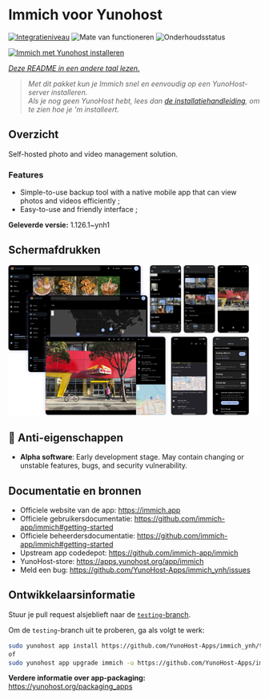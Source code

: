 <!--
NB: Deze README is automatisch gegenereerd door <https://github.com/YunoHost/apps/tree/master/tools/readme_generator>
Hij mag NIET handmatig aangepast worden.
-->

# Immich voor Yunohost

[![Integratieniveau](https://apps.yunohost.org/badge/integration/immich)](https://ci-apps.yunohost.org/ci/apps/immich/)
![Mate van functioneren](https://apps.yunohost.org/badge/state/immich)
![Onderhoudsstatus](https://apps.yunohost.org/badge/maintained/immich)

[![Immich met Yunohost installeren](https://install-app.yunohost.org/install-with-yunohost.svg)](https://install-app.yunohost.org/?app=immich)

*[Deze README in een andere taal lezen.](./ALL_README.md)*

> *Met dit pakket kun je Immich snel en eenvoudig op een YunoHost-server installeren.*  
> *Als je nog geen YunoHost hebt, lees dan [de installatiehandleiding](https://yunohost.org/install), om te zien hoe je 'm installeert.*

## Overzicht

Self-hosted photo and video management solution.

### Features

- Simple-to-use backup tool with a native mobile app that can view photos and videos efficiently ;
- Easy-to-use and friendly interface ;


**Geleverde versie:** 1.126.1~ynh1

## Schermafdrukken

![Schermafdrukken van Immich](./doc/screenshots/immich-screenshots.png)

## :red_circle: Anti-eigenschappen

- **Alpha software**: Early development stage. May contain changing or unstable features, bugs, and security vulnerability.

## Documentatie en bronnen

- Officiele website van de app: <https://immich.app>
- Officiele gebruikersdocumentatie: <https://github.com/immich-app/immich#getting-started>
- Officiele beheerdersdocumentatie: <https://github.com/immich-app/immich#getting-started>
- Upstream app codedepot: <https://github.com/immich-app/immich>
- YunoHost-store: <https://apps.yunohost.org/app/immich>
- Meld een bug: <https://github.com/YunoHost-Apps/immich_ynh/issues>

## Ontwikkelaarsinformatie

Stuur je pull request alsjeblieft naar de [`testing`-branch](https://github.com/YunoHost-Apps/immich_ynh/tree/testing).

Om de `testing`-branch uit te proberen, ga als volgt te werk:

```bash
sudo yunohost app install https://github.com/YunoHost-Apps/immich_ynh/tree/testing --debug
of
sudo yunohost app upgrade immich -u https://github.com/YunoHost-Apps/immich_ynh/tree/testing --debug
```

**Verdere informatie over app-packaging:** <https://yunohost.org/packaging_apps>
